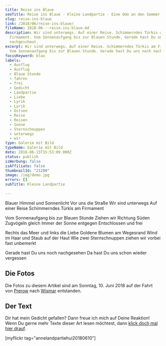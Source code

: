 ```yaml
---
title: Reise ins Blaue
seoTitle: Reise ins Blaue - Kleine Landpartie - Eine Ode an den Sommer
slug: reise-ins-blaue
link: /2018/06/reise-ins-blaue/
fileName: 2018-06---reise-ins-blaue.md
description: Wir sind unterwegs. Auf einer Reise. Schimmerndes Türkis am
  Firmament. Vom Sonnenaufgang bis zur Blauen Stunde. Gerade hast Du uns noch
  nachgeschaut.
excerpt: Wir sind unterwegs. Auf einer Reise. Schimmerndes Türkis am Firmament.
  Vom Sonnenaufgang bis zur Blauen Stunde. Gerade hast Du uns noch nachgeschaut.
focusKeyword: blau
labels:
  - Ausflug
  - Ausflug
  - Blaue Stunde
  - fahren
  - frei
  - Gedicht
  - Landpartie
  - Liebe
  - Lyrik
  - Lyrik
  - Ostsee
  - Reise
  - Reisen
  - Sonne
  - Sternschnuppen
  - unterwegs
  - wir
type: Galerie mit Bild
typeName: Galerie mit Bild
date: 2018-06-15T15:53:09.000Z
status: publish
isWerbung: false
isAffiliate: false
thumbnailId: "21290"
image: /img/demo.jpg
errors: []
subTitle: Kleine Landpartie
  
---
```


Blauer Himmel und Sonnenlicht Vor uns die Straße Wir sind unterwegs Auf einer
Reise Schimmerndes Türkis am Firmament

Vom Sonnenaufgang bis zur Blauen Stunde Ziehen wir Richtung Süden Zugvögeln
gleich Immer der Sonne entgegen Entschlossen und frei

Rechts das Meer und links die Liebe Goldene Blumen am Wegesrand Wind im Haar und
Staub auf der Haut Wie zwei Sternschnuppen ziehen wir vorbei fast unbemerkt

Gerade hast Du uns noch nachgesehen Da hast Du uns schon wieder vergessen

## Die Fotos

Die Fotos zu diesem Artikel sind am Sonntag, 10. Juni 2018 auf der Fahrt von
[Prerow](/2018/06/prerow-am-abend/) nach [Wismar](/2018/06/wismar-am-sonntag/)
entstanden.

## Der Text

Dir hat mein Gedicht gefallen? Dann freue ich mich auf Deine Reaktion! Wenn Du
gerne mehr Texte dieser Art lesen möchtest, dann
[klick doch mal hier drauf](/category/bleistift-2-0/lyrik/).

[myflickr tag="annelandpartiehui20180610"]

  